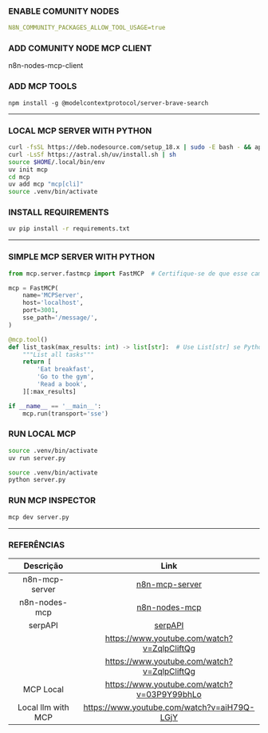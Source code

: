### ENABLE COMUNITY NODES
```yaml
N8N_COMMUNITY_PACKAGES_ALLOW_TOOL_USAGE=true
```
### ADD COMUNITY NODE MCP CLIENT
n8n-nodes-mcp-client

### ADD MCP TOOLS
```npx
npm install -g @modelcontextprotocol/server-brave-search
```
---
### LOCAL MCP SERVER WITH PYTHON
```sh
curl -fsSL https://deb.nodesource.com/setup_18.x | sudo -E bash - && apt install -y nodejs
curl -LsSf https://astral.sh/uv/install.sh | sh
source $HOME/.local/bin/env
uv init mcp
cd mcp
uv add mcp "mcp[cli]"
source .venv/bin/activate
```
### INSTALL REQUIREMENTS
```sh
uv pip install -r requirements.txt
```
---

### SIMPLE MCP SERVER WITH PYTHON
```py
from mcp.server.fastmcp import FastMCP  # Certifique-se de que esse caminho é válido

mcp = FastMCP(
    name='MCPServer',
    host='localhost',
    port=3001,
    sse_path='/message/',
)

@mcp.tool()
def list_task(max_results: int) -> list[str]:  # Use List[str] se Python <3.9
    """List all tasks"""
    return [
        'Eat breakfast',
        'Go to the gym',
        'Read a book',
    ][:max_results]

if __name__ == '__main__':
    mcp.run(transport='sse')

```

### RUN LOCAL MCP
```sh
source .venv/bin/activate
uv run server.py
```

```sh
source .venv/bin/activate
python server.py
```
### RUN MCP INSPECTOR
```sh
mcp dev server.py
```

---
### REFERÊNCIAS

|Descrição| Link  |
|:----------------:|:-----------------------------------------------------:|
|n8n-mcp-server    |[n8n-mcp-server](https://huggingface.co/blog/lynn-mikami/n8n-mcp-server)|
|n8n-nodes-mcp|[n8n-nodes-mcp](https://github.com/nerding-io/n8n-nodes-mcp)|
|serpAPI|[serpAPI](https://www.youtube.com/watch?v=pT32eqHaWj4)|
||https://www.youtube.com/watch?v=ZqlpCliftQg|
||https://www.youtube.com/watch?v=ZqlpCliftQg|
|MCP Local|https://www.youtube.com/watch?v=03P9Y99bhLo|
|Local llm with MCP|https://www.youtube.com/watch?v=aiH79Q-LGjY|
